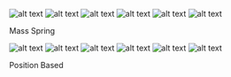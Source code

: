 ![alt text](https://github.com/AndreaToscani/YoctoGL-Position-Based-Mass-spring-simulators/blob/main/out/mass_spring/04_cloth_015.jpg)
![alt text](https://github.com/AndreaToscani/YoctoGL-Position-Based-Mass-spring-simulators/blob/main/out/mass_spring/04_cloth_030.jpg)
![alt text](https://github.com/AndreaToscani/YoctoGL-Position-Based-Mass-spring-simulators/blob/main/out/mass_spring/04_cloth_045.jpg)
![alt text](https://github.com/AndreaToscani/YoctoGL-Position-Based-Mass-spring-simulators/blob/main/out/mass_spring/04_cloth_060.jpg)
![alt text](https://github.com/AndreaToscani/YoctoGL-Position-Based-Mass-spring-simulators/blob/main/out/mass_spring/04_cloth_075.jpg)
![alt text](https://github.com/AndreaToscani/YoctoGL-Position-Based-Mass-spring-simulators/blob/main/out/mass_spring/04_cloth_090.jpg)

Mass Spring 



![alt text](https://github.com/AndreaToscani/YoctoGL-Position-Based-Mass-spring-simulators/blob/main/out/position_based/04_cloth_015.jpg)
![alt text](https://github.com/AndreaToscani/YoctoGL-Position-Based-Mass-spring-simulators/blob/main/out/position_based/04_cloth_030.jpg)
![alt text](https://github.com/AndreaToscani/YoctoGL-Position-Based-Mass-spring-simulators/blob/main/out/position_based/04_cloth_045.jpg)
![alt text](https://github.com/AndreaToscani/YoctoGL-Position-Based-Mass-spring-simulators/blob/main/out/position_based/04_cloth_060.jpg)
![alt text](https://github.com/AndreaToscani/YoctoGL-Position-Based-Mass-spring-simulators/blob/main/out/position_based/04_cloth_075.jpg)
![alt text](https://github.com/AndreaToscani/YoctoGL-Position-Based-Mass-spring-simulators/blob/main/out/position_based/04_cloth_090.jpg)

Position Based
